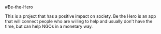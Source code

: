 #Be-the-Hero

This is a project that has a positive impact on society. Be the Hero is an app that will connect people who are willing to help and usually don't have the time, but can help NGOs in a monetary way.
